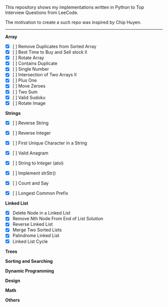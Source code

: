This repository shows my implementations written in Python to Top Interview Questions from LeeCode.

The motivation to create a such repo was inspired by Chip Huyen.

---

__Array__
- [x] [ ] Remove Duplicates from Sorted Array
- [x] [ ] Best Time to Buy and Sell stock II
- [x] [ ] Rotate Array
- [x] [ ] Contains Duplicate
- [x] [ ] Single Number
- [x] [ ] Intersection of Two Arrays II
- [x] [ ] Plus One
- [x] [ ] Move Zeroes
- [x] [ ] Two Sum
- [x] [ ] Valid Sudoku
- [x] [ ] Rotate Image

__Strings__
- [x] [ ] Reverse String
- [x] [ ] Reverse Integer
- [x] [ ] First Unique Character in a String
- [x] [ ] Valid Anagram
- [x] [ ] String to Integer (atoi)
- [x] [ ] Implement strStr()
- [x] [ ] Count and Say
- [x] [ ] Longest Common Prefix


__Linked List__
- [x] Delete Node in a Linked List
- [x] Remove Nth Node From End of List Solution
- [x] Reverse Linked List
- [x] Merge Two Sorted Lists
- [x] Palindrome Linked List
- [x] Linked List Cycle

__Trees__

__Sorting and Searching__

__Dynamic Programming__

__Design__

__Math__

__Others__
